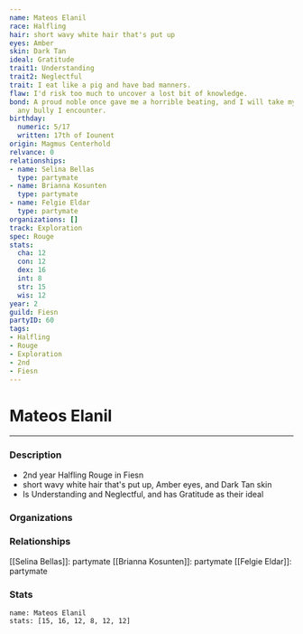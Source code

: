 ```yaml
---
name: Mateos Elanil
race: Halfling
hair: short wavy white hair that's put up
eyes: Amber
skin: Dark Tan
ideal: Gratitude
trait1: Understanding
trait2: Neglectful
trait: I eat like a pig and have bad manners.
flaw: I'd risk too much to uncover a lost bit of knowledge.
bond: A proud noble once gave me a horrible beating, and I will take my revenge on
  any bully I encounter.
birthday:
  numeric: 5/17
  written: 17th of Iounent
origin: Magmus Centerhold
relvance: 0
relationships:
- name: Selina Bellas
  type: partymate
- name: Brianna Kosunten
  type: partymate
- name: Felgie Eldar
  type: partymate
organizations: []
track: Exploration
spec: Rouge
stats:
  cha: 12
  con: 12
  dex: 16
  int: 8
  str: 15
  wis: 12
year: 2
guild: Fiesn
partyID: 60
tags:
- Halfling
- Rouge
- Exploration
- 2nd
- Fiesn
---
```

# Mateos Elanil
---
### Description
- 2nd year Halfling Rouge in Fiesn
- short wavy white hair that's put up, Amber eyes, and Dark Tan skin
- Is Understanding and Neglectful, and has Gratitude as their ideal

### Organizations
### Relationships
[[Selina Bellas]]: partymate
[[Brianna Kosunten]]: partymate
[[Felgie Eldar]]: partymate
### Stats
```statblock
name: Mateos Elanil
stats: [15, 16, 12, 8, 12, 12]
```